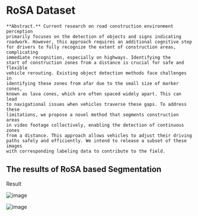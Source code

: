 # RoSA Dataset
```
**Abstract.** Current research on road construction environment perception
primarily focuses on the detection of objects and signs indicating
roadwork. However, this approach requires an additional cognitive step
for drivers to fully recognize the extent of construction areas, complicating
immediate recognition, especially on highways. Identifying the
start of construction zones from a distance is crucial for safe and flexible
vehicle rerouting. Existing object detection methods face challenges in
identifying these zones from afar due to the small size of marker cones,
known as lava cones, which are often spaced widely apart. This can lead
to navigational issues when vehicles traverse these gaps. To address these
limitations, we propose a novel method that segments construction areas
in video footage collectively, enabling the detection of continuous zones
from a distance. This approach allows vehicles to adjust their driving
paths safely and efficiently. We intend to release a subset of these images
with corresponding labeling data to contribute to the field.
```

## The results of RoSA based Segmentation
Result

![image](https://github.com/user-attachments/assets/120ad3b1-bd09-4c68-89f0-d38b7e1da064)


![image](https://github.com/user-attachments/assets/f54ab898-5776-4fa9-bcbc-cb9df8794370)

